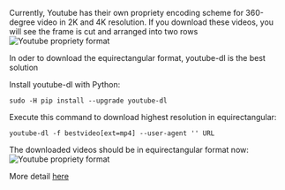 Currently, Youtube has their own propriety encoding scheme for 360-degree video in 2K and 4K resolution. 
If you download these videos, you will see the frame is cut and arranged into two rows
![Youtube propriety format](https://github.com/phananh1010/download-highres-youtubevid/blob/master/deerbox_0_01.png?raw=true)

In oder to download the equirectangular format, youtube-dl is the best solution

Install youtube-dl with Python:

`sudo -H pip install --upgrade youtube-dl`

Execute this command to download highest resolution in equirectangular:

`youtube-dl -f bestvideo[ext=mp4] --user-agent '' URL`

The downloaded videos should be in equirectangular format now:
![Youtube propriety format](https://github.com/phananh1010/download-highres-youtubevid/blob/master/deer_0_01.jpg?raw=true)


More detail [here](https://github.com/ytdl-org/youtube-dl/issues/15267)
